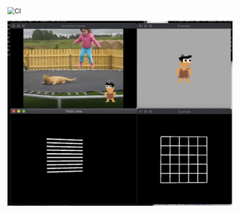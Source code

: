 ![CI](https://github.com/wookay/motiontools/workflows/CI/badge.svg)


![screenshot.png](https://github.com/wookay/motiontools/blob/master/examples/moderngl/output/screenshot.png?raw=true)
